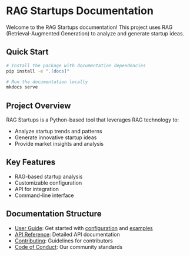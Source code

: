 # RAG Startups Documentation

Welcome to the RAG Startups documentation! This project uses RAG (Retrieval-Augmented Generation) to analyze and generate startup ideas.

## Quick Start

```bash
# Install the package with documentation dependencies
pip install -e ".[docs]"

# Run the documentation locally
mkdocs serve
```

## Project Overview

RAG Startups is a Python-based tool that leverages RAG technology to:

- Analyze startup trends and patterns
- Generate innovative startup ideas
- Provide market insights and analysis

## Key Features

- RAG-based startup analysis
- Customizable configuration
- API for integration
- Command-line interface

## Documentation Structure

- [User Guide](configuration.md): Get started with [configuration](configuration.md) and [examples](examples.md)
- [API Reference](api.md): Detailed API documentation
- [Contributing](CONTRIBUTING.md): Guidelines for contributors
- [Code of Conduct](CODE_OF_CONDUCT.md): Our community standards
